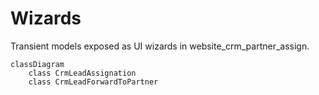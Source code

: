 # Wizards

Transient models exposed as UI wizards in website_crm_partner_assign.

```mermaid
classDiagram
    class CrmLeadAssignation
    class CrmLeadForwardToPartner
```
